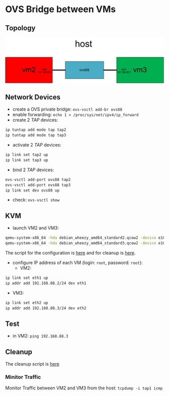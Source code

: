 # OVS Bridge between VMs
## Topology
![communicate between 2 VMs through a OVS bridge](vm-ovs-vm.jpg)

## Network Devices
- create a OVS private bridge: `ovs-vsctl add-br ovs88`
- enable forwarding: `echo 1 > /proc/sys/net/ipv4/ip_forward` 
- create 2 *TAP* devices:
 ```bash
ip tuntap add mode tap tap2
ip tuntap add mode tap tap3
```
- activate 2 *TAP* devices:  
```bash
ip link set tap2 up
ip link set tap3 up
```
- bind 2 *TAP* devices:
```bash
ovs-vsctl add-port ovs88 tap2
ovs-vsctl add-port ovs88 tap3
ip link set dev ovs88 up
```
- check: `ovs-vsctl show`

## KVM
- launch VM2 and VM3:
```bash
qemu-system-x86_64 -hda debian_wheezy_amd64_standard2.qcow2 -device e1000,netdev=net0,mac=00:11:22:33:44:02 -netdev tap,id=net0,ifname=tap2,script=no,downscript=no -name vm2 -daemonize
qemu-system-x86_64 -hda debian_wheezy_amd64_standard3.qcow2 -device e1000,netdev=net0,mac=00:11:22:33:44:03 -netdev tap,id=net0,ifname=tap3,script=no,downscript=no -name vm3 -daemonize
```

The script for the configuration is [here](vm-ovs-vm-kvm.sh) and for cleanup is [here](vm-ovs-vm-kvm-clean.sh).

- configure IP address of each VM (login: `root`, password: `root`):
  - VM2:
```bash
ip link set eth1 up
ip addr add 192.168.88.2/24 dev eth1
```   
  - VM3: 
```bash
ip link set eth2 up
ip addr add 192.168.88.3/24 dev eth2
```

## Test
- in VM2: `ping 192.168.88.3`

## Cleanup
The cleanup script is [here](vm-ovs-vm-kvm-clean.sh)

### Minitor Traffic
Monitor Traffic between VM2 and VM3 from the host: `tcpdump -i tap1 icmp`